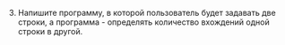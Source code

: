 3. Напишите программу, в которой пользователь будет задавать две строки, а программа - определять количество вхождений одной строки в другой.
